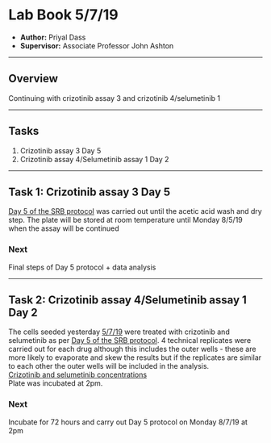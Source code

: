 # Lab Book 5/7/19
- **Author:** Priyal Dass
- **Supervisor:** Associate Professor John Ashton
------------------------------------------------------------------
## Overview

Continuing with crizotinib assay 3 and crizotinib 4/selumetinib 1

------------------------------------------------------------------
## Tasks
1. Crizotinib assay 3 Day 5
2. Crizotinib assay 4/Selumetinib assay 1 Day 2

------------------------------------------------------------------
## Task 1: Crizotinib assay 3 Day 5

[Day 5 of the SRB protocol](../Protcols/SRB_Cytotoxicity_assay.md) was carried out until the acetic acid wash and dry step. The plate will be stored at room temperature until Monday 8/5/19 when the assay will be continued



### Next
Final steps of Day 5 protocol + data analysis

------------------------------------------------------------------
## Task 2: Crizotinib assay 4/Selumetinib assay 1 Day 2


The cells seeded yesterday [5/7/19](../Daily_lab_book/LB_19-07-04.md) were treated with crizotinib and selumetinib as per [Day 5 of the SRB protocol](../Protocols/SRB_Cytotoxicity_assay.md). 4 technical replicates were carried out for each drug although this includes the outer wells - these are more likely to evaporate and skew the results but if the replicates are similar to each other the outer wells will be included in the analysis. <br>
[Crizotinib and selumetinib concentrations](../Protocols/SRB_drug_concentrations.md) <br>
Plate was incubated at 2pm.
### Next
Incubate for 72 hours and carry out Day 5 protocol on Monday 8/7/19 at 2pm
